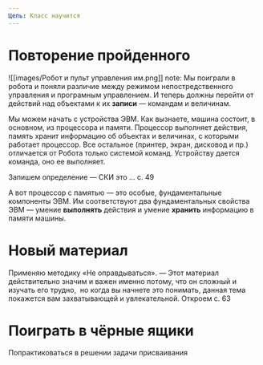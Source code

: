 ```yaml
---
Цель: Класс научится
---
```

# Повторение пройденного


![[images/Робот и пульт управления им.png]]
note: Мы поиграли в робота и поняли различие между режимом непостредственного управления и програмным управлением. И теперь должны перейти от действий над объектами к их **записи** — командам и  величинам.

Мы можем начать с устройства ЭВМ. Как вызнаете, машина состоит, в основном, из процессора и памяти. Процессор выполняет действия, память хранит информацию об объектах и величинах, с которыми работает процессор. Все остальное (принтер, экран, дисковод и пр.) отличается от Робота только системой команд. Устройству дается команда, оно ее выполняет. 

Запишем определение — СКИ это ... с. 49

А вот процессор с памятью — это особые, фундаментальные компоненты ЭВМ. Им соответствуют два фундаментальных свойства ЭВМ — умение **выполнять** действия и умение **хранить** информацию в памяти машины.

# Новый материал
Применяю методику «Не оправдываться». 
— Этот материал действительно значим и важен именно потому, что он сложный и изучать его трудно,  но когда вы начнете это понимать, данная тема покажется вам захватывающей и увлекательной. 
Откроем с. 63

# Поиграть в чёрные ящики
Попрактиковаться в решении задачи присваивания